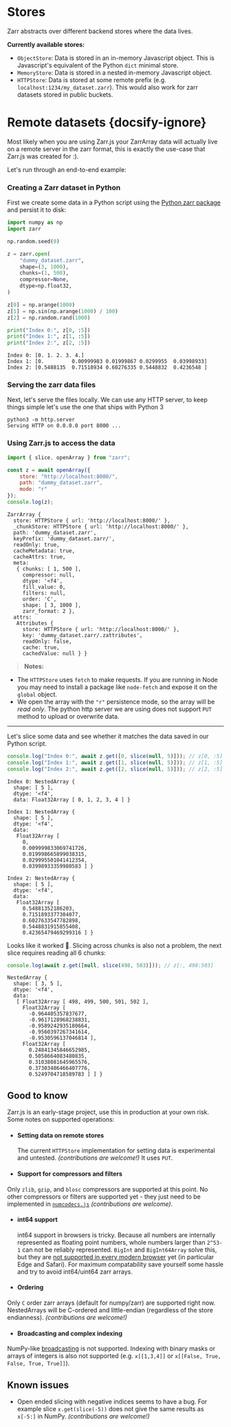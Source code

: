 # Stores

Zarr abstracts over different backend stores where the data lives.

**Currently available stores:**
* `ObjectStore`: Data is stored in an in-memory Javascript object. This is Javascript's equivalent of the Python `dict` minimal store.
* `MemoryStore`: Data is stored in a nested in-memory Javascript object.
* `HTTPStore`: Data is stored at some remote prefix (e.g. `localhost:1234/my_dataset.zarr`). This would also work for zarr datasets stored in public buckets.

# Remote datasets {docsify-ignore}

Most likely when you are using Zarr.js your ZarrArray data will actually live on a remote server in the zarr format, this is exactly the use-case that Zarr.js was created for :).

Let's run through an end-to-end example:

### Creating a Zarr dataset in Python
First we create some data in a Python script using the [Python zarr package](https://zarr.readthedocs.io/en/stable/) and persist it to disk:
```python
import numpy as np
import zarr

np.random.seed(0)

z = zarr.open(
    "dummy_dataset.zarr",
    shape=(3, 1000),
    chunks=(1, 500),
    compressor=None,
    dtype=np.float32,
)

z[0] = np.arange(1000)
z[1] = np.sin(np.arange(1000) / 100)
z[2] = np.random.rand(1000)

print("Index 0:", z[0, :5])
print("Index 1:", z[1, :5])
print("Index 2:", z[2, :5])
```
```output
Index 0: [0. 1. 2. 3. 4.]
Index 1: [0.         0.00999983 0.01999867 0.0299955  0.03998933]
Index 2: [0.5488135  0.71518934 0.60276335 0.5448832  0.4236548 ]
```


### Serving the zarr data files
Next, let's serve the files locally. We can use any HTTP server, to keep things simple let's use the one that ships with Python 3

```shell
python3 -m http.server
Serving HTTP on 0.0.0.0 port 8000 ...
```

### Using Zarr.js to access the data
```javascript
import { slice, openArray } from "zarr";

const z = await openArray({
    store: "http://localhost:8000/",
    path: "dummy_dataset.zarr",
    mode: "r"
});
console.log(z);
```
```output
ZarrArray {
  store: HTTPStore { url: 'http://localhost:8000/' },
  _chunkStore: HTTPStore { url: 'http://localhost:8000/' },
  path: 'dummy_dataset.zarr',
  keyPrefix: 'dummy_dataset.zarr/',
  readOnly: true,
  cacheMetadata: true,
  cacheAttrs: true,
  meta:
   { chunks: [ 1, 500 ],
     compressor: null,
     dtype: '<f4',
     fill_value: 0,
     filters: null,
     order: 'C',
     shape: [ 3, 1000 ],
     zarr_format: 2 },
  attrs:
   Attributes {
     store: HTTPStore { url: 'http://localhost:8000/' },
     key: 'dummy_dataset.zarr/.zattributes',
     readOnly: false,
     cache: true,
     cachedValue: null } }
```

> **Notes:**
  * The `HTTPStore` uses `fetch` to make requests. If you are running in Node you may need to install a package like `node-fetch` and expose it on the `global` object.
  *  We open the array with the `"r"` persistence mode, so the array will be *read only*. The python http server we are using does not support `PUT` method to upload or overwrite data.

----

Let's slice some data and see whether it matches the data saved in our Python script.

```javascript
console.log("Index 0:", await z.get([0, slice(null, 5)])); // z[0, :5]
console.log("Index 1:", await z.get([1, slice(null, 5)])); // z[1, :5]
console.log("Index 2:", await z.get([2, slice(null, 5)])); // z[2, :5]
```
```output
Index 0: NestedArray {
  shape: [ 5 ],
  dtype: '<f4',
  data: Float32Array [ 0, 1, 2, 3, 4 ] }

Index 1: NestedArray {
  shape: [ 5 ],
  dtype: '<f4',
  data:
   Float32Array [
     0,
     0.009999833069741726,
     0.019998665899038315,
     0.029995501041412354,
     0.03998933359980583 ] }

Index 2: NestedArray {
  shape: [ 5 ],
  dtype: '<f4',
  data:
   Float32Array [
     0.54881352186203,
     0.7151893377304077,
     0.6027633547782898,
     0.5448831915855408,
     0.42365479469299316 ] }
```

Looks like it worked 🎉.
Slicing across chunks is also not a problem, the next slice requires reading all 6 chunks:

```javascript
console.log(await z.get([null, slice(498, 503)])); // z[:, 498:503]
```
```output
NestedArray {
  shape: [ 3, 5 ],
  dtype: '<f4',
  data:
   [ Float32Array [ 498, 499, 500, 501, 502 ],
     Float32Array [
       -0.964405357837677,
       -0.9617128968238831,
       -0.9589242935180664,
       -0.9560397267341614,
       -0.9530596137046814 ],
     Float32Array [
       0.24841345846652985,
       0.5058664083480835,
       0.31038081645965576,
       0.37303486466407776,
       0.5249704718589783 ] ] }
```

## Good to know
Zarr.js is an early-stage project, use this in production at your own risk. Some notes on supported operations:

* #### Setting data on remote stores
  The current `HTTPStore` implementation for setting data is experimental and untested. *(contributions are welcome!)*
It uses `PUT`.

* #### Support for compressors and filters
Only `zlib`, `gzip`, and `blosc` compressors are supported at this point. No other compressors or filters are supported yet - they just need to be implemented in [`numcodecs.js`](https://github.com/manzt/numcodecs.js) *(contributions are welcome)*.

* #### int64 support
  int64 support in browsers is tricky. Because all numbers are internally represented as floating point numbers, whole numbers larger than `2^53-1` can not be reliably represented. `BigInt` and `BigInt64Array` solve this, but they are [not supported in every modern browser](https://caniuse.com/#search=BigInt64Array) yet (in particular Edge and Safari). For maximum compatability save yourself some hassle and try to avoid int64/uint64 zarr arrays.

* #### Ordering
Only `C` order zarr arrays (default for numpy/zarr) are supported right now. NestedArrays will be C-ordered and little-endian (regardless of the store endianness). *(contributions are welcome!)*

* #### Broadcasting and complex indexing
NumPy-like [broadcasting](https://docs.scipy.org/doc/numpy/user/basics.broadcasting.html) is not supported.
  Indexing with binary masks or arrays of integers is also not supported (e.g. `x[[1,3,4]]` or `x[[False, True, False, True, True]]`).

## Known issues

* Open ended slicing with negative indices seems to have a bug. For example slice `x.get(slice(-5))` does not give the same results as `x[-5:]` in NumPy. *(contributions are welcome!)*
